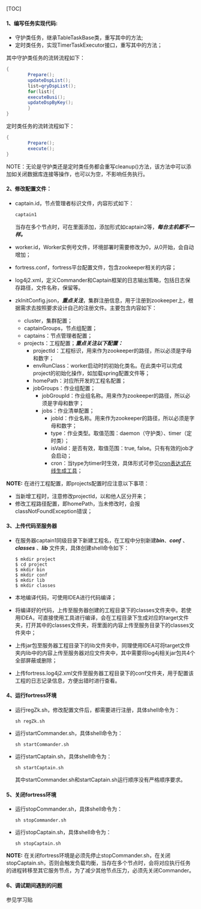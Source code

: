[TOC]

#### 1、编写任务实现代码:

+ 守护类任务，继承TableTaskBase类，重写其中的方法;
+ 定时类任务，实现TimerTaskExecutor接口，重写其中的方法；

其中守护类任务的流转流程如下：

```java
{
        Prepare();
        updateDspList();
        list=qryDspList();
        for(list){
        executeBusi();
        updateDspByKey();
        }
}
```

定时类任务的流转流程如下：

```java
{
        Prepare();
        execute();
}
```

NOTE：无论是守护类还是定时类任务都会重写cleanup()方法，该方法中可以添加如关闭数据库连接等操作，也可以为空，不影响任务执行。

#### 2、修改配置文件：

+ captain.id，节点管理者标识文件，内容形式如下：

  ```java
  captain1
  ```

  当存在多个节点时，可在里面添加，添加形式如captain2等，***每台主机都不一样。***

+ worker.id，Worker实例号文件，环境部署时需要修改为0，从0开始，会自动增加；

+ fortress.conf，fortress平台配置文件，包含zookeeper相关的内容；

+ log4j2.xml，定义Commander和Captain框架的日志输出策略，包括日志保存路径，文件名称，保留等。

+ zkInitConfig.json，***重点关注***，集群注册信息，用于注册到zookeeper上，根据需求去按照要求设计自己的注册文件。主要包含内容如下：

  + cluster，集群配置；
  + captainGroups，节点组配置；
  + captains：节点管理者配置；
  + projects：工程配置；***重点关注以下配置：***
    + projectId：工程标识，用来作为zookeeper的路径，所以必须是字母和数字；
    + envRunClass：worker启动时的初始化类名。在此类中可以完成project的初始化操作，如加载spring配置文件等；
    + homePath：对应所开发的工程名配置；
    + jobGroups：作业组配置；
      + jobGroupId：作业组名称。用来作为zookeeper的路径，所以必须是字母和数字；
      + jobs：作业清单配置；
        + jobId：作业名称。用来作为zookeeper的路径，所以必须是字母和数字；
        + type：作业类型。取值范围：daemon（守护类）、timer（定时类）；
        + isValid：是否有效，取值范围：true, false。只有有效的job才会启动；
        + cron：当type为timer时生效，具体形式可参见[cron表达式在线生成工具](http://www.pppet.net/)；

**NOTE:** 在进行工程配置，即projects配置时应注意以下事项：

+ 当新增工程时，注意修改projectId，以和他人区分开来；
+ 修改工程路径配置，即homePath，当未修改时，会报classNotFoundException错误；

#### 3、上传代码至服务器

+ 在服务器captain1同级目录下新建工程名，在工程中分别新建***bin***、***conf*** 、***classes*** 、***lib*** 文件夹，具体创建shell命令如下：

  ```shell
  $ mkdir project 
  $ cd project
  $ mkdir bin
  $ mkdir conf 
  $ mkdir lib 
  $ mkdir classes 
  ```

+ 本地编译代码，可使用IDEA进行代码编译；
+ 将编译好的代码，上传至服务器创建的工程目录下的classes文件夹中。若使用IDEA，可直接使用工具进行编译，会在工程目录下生成对应的target文件夹，打开其中的classes文件夹，将里面的内容上传至服务目录下的classes文件夹中；
+ 上传jar包至服务器工程目录下的lib文件夹中，同理使用IDEA可将target文件夹内lib中的内容上传至服务器对应文件夹中，其中需要将log4j相关jar包共4个全部屏蔽或删除；
+ 上传fortress.log4j2.xml文件至服务器工程目录下的conf文件夹，用于配置该工程的日志记录信息，方便出错时进行查看。

#### 4、运行fortress环境

+ 运行regZk.sh，修改配置文件后，都需要进行注册，具体shell命令为：

  ```shell
  sh regZk.sh
  ```

+ 运行startCommander.sh，具体shell命令为：

  ```shell
  sh startCommander.sh
  ```

+ 运行startCaptain.sh，具体shell命令为：

  ```shell
  sh startCaptain.sh
  ```

  其中startCommander.sh和startCaptain.sh运行顺序没有严格顺序要求。

#### 5、关闭fortress环境

+ 运行stopCommander.sh，具体shell命令为：

  ```shell
  sh stopCommander.sh
  ```

+ 运行stopCaptain.sh，具体shell命令为：

  ```shell
  sh stopCaptain.sh
  ```

**NOTE:**  在关闭fortress环境是必须先停止stopCommander.sh，在关闭stopCaptain.sh，否则会触发负载均衡，当存在多个节点时，会将对应执行任务的进程转移至其它服务节点，为了减少其他节点压力，必须先关闭Commander。

#### 6、调试期间遇到的问题

参见学习贴

[@Autowired获取被@Servic]: http://eip.teamshub.com/t/4900621

